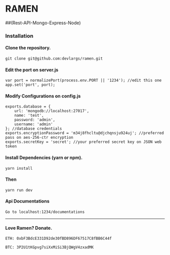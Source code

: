 # RAMEN 
##(Rest-API-Mongo-Express-Node)
 
### Installation

#### Clone the repository.
```
git clone git@github.com:devlargs/ramen.git
```

#### Edit the port on server.js
```
var port = normalizePort(process.env.PORT || '1234'); //edit this one
app.set('port', port); 
```

#### Modify Configurations on config.js
```
exports.database = {
    url: 'mongodb://localhost:27017',
    name: 'test',
    password: 'admin',
    username: 'admin'
}; //database credentials
exports.encryptionPassword = 'm34j8fhcltu@djchqnsju924uj'; //preferred pass on aes-256-ctr encryption
exports.secretKey = 'secret'; //your preferred secret key on JSON web token
```

#### Install Dependencies (yarn or npm).
```
yarn install
```

#### Then 
```
yarn run dev
```

#### Api Documentations
```
Go to localhost:1234/documentations
```
---------

#### Love Ramen? Donate. 
```
ETH: 0xbF3BdcE331D92de30fBD896DF67517C8fBB6C44f
```
```
BTC: 3P2U1tKGpvg7siXxMiSi3BjQWgV4zxadMK 
```
